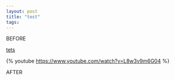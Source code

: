 ```yaml
---
layout: post
title: "test"
tags:
---
```


BEFORE

[tets](ftp://lkj.lklk)

{% youtube https://www.youtube.com/watch?v=L8w3v9m6G04 %}

AFTER
